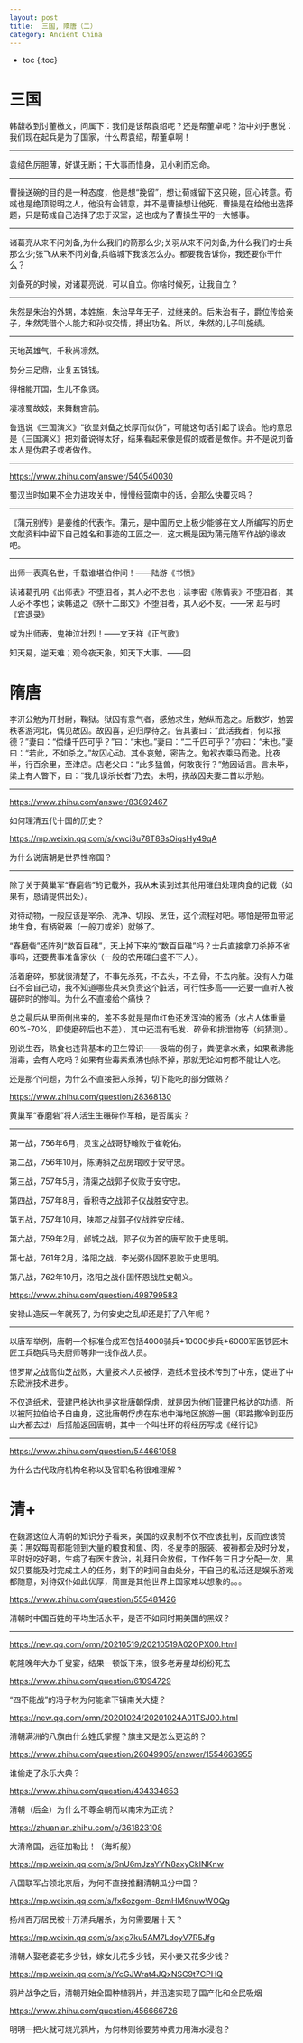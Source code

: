 ```yaml
---
layout: post
title:  三国, 隋唐（二）
category: Ancient China 
---
```


* toc
{:toc}

# 三国

韩馥收到讨董檄文，问属下：我们是该帮袁绍呢？还是帮董卓呢？治中刘子惠说：我们现在起兵是为了国家，什么帮袁绍，帮董卓啊！

---

袁绍色厉胆薄，好谋无断；干大事而惜身，见小利而忘命。

---

曹操送碗的目的是一种态度，他是想“挽留”，想让荀彧留下这只碗，回心转意。荀彧也是绝顶聪明之人，他没有会错意，并不是曹操想让他死，曹操是在给他出选择题，只是荀彧自己选择了忠于汉室，这也成为了曹操生平的一大憾事。

---

诸葛亮从来不问刘备,为什么我们的箭那么少;关羽从来不问刘备,为什么我们的士兵那么少;张飞从来不问刘备,兵临城下我该怎么办。都要我告诉你，我还要你干什么？

刘备死的时候，对诸葛亮说，可以自立。你啥时候死，让我自立？

---

朱然是朱治的外甥，本姓施，朱治早年无子，过继来的。后朱治有子，爵位传给亲子，朱然凭借个人能力和孙权交情，搏出功名。所以，朱然的儿子叫施绩。

---

天地英雄气，千秋尚凛然。

势分三足鼎，业复五铢钱。

得相能开国，生儿不象贤。

凄凉蜀故妓，来舞魏宫前。

鲁迅说《三国演义》“欲显刘备之长厚而似伪”，可能这句话引起了误会。他的意思是《三国演义》把刘备说得太好，结果看起来像是假的或者是做作。并不是说刘备本人是伪君子或者做作。

---

https://www.zhihu.com/answer/540540030

蜀汉当时如果不全力进攻关中，慢慢经营南中的话，会那么快覆灭吗？

---

《蒲元别传》是姜维的代表作。蒲元，是中国历史上极少能够在文人所编写的历史文献资料中留下自己姓名和事迹的工匠之一，这大概是因为蒲元随军作战的缘故吧。

---

出师一表真名世，千载谁堪伯仲间！——陆游《书愤》

读诸葛孔明《出师表》不堕泪者，其人必不忠也；读李密《陈情表》不堕泪者，其人必不孝也；读韩退之《祭十二郎文》不堕泪者，其人必不友。——宋 赵与时《宾退录》

或为出师表，鬼神泣壮烈！——文天祥《正气歌》

知天易，逆天难；观今夜天象，知天下大事。——囧

# 隋唐

李汧公勉为开封尉，鞠狱。狱囚有意气者，感勉求生，勉纵而逸之。后数岁，勉罢秩客游河北，偶见故囚。故囚喜，迎归厚待之。告其妻曰：“此活我者，何以报德？”妻曰：“偿缣千匹可乎？”曰：“末也。”妻曰：“二千匹可乎？”亦曰：“未也。”妻曰：“若此，不如杀之。”故囚心动。其仆哀勉，密告之。勉衩衣乘马而逸。比夜半，行百余里，至津店。店老父曰：“此多猛兽，何敢夜行？”勉因话言。言未毕，梁上有人瞥下，曰：“我几误杀长者”乃去。未明，携故囚夫妻二首以示勉。

---

https://www.zhihu.com/answer/83892467

如何理清五代十国的历史？

https://mp.weixin.qq.com/s/xwci3u78T8BsOiqsHy49qA

为什么说唐朝是世界性帝国？

---

除了关于黄巢军“舂磨砦”的记载外，我从未读到过其他用碓臼处理肉食的记载（如果有，恳请提供出处）。

对待动物，一般应该是宰杀、洗净、切段、烹饪，这个流程对吧。哪怕是带血带泥地生食，有柄锐器（一般刀或斧）就够了。

“舂磨砦”还阵列“数百巨碓”，天上掉下来的“数百巨碓”吗？士兵直接拿刀杀掉不省事吗，还要费事准备家伙（一般的农用碓臼盛不下人）。

活着磨碎，那就很清楚了，不事先杀死，不去头，不去骨，不去内脏。没有人力碓臼不会自己动，我不知道哪些兵来负责这个脏活，可行性多高——还要一直听人被碾碎时的惨叫。为什么不直接给个痛快？

总之最后从里面倒出来的，差不多就是是血红色还发浑浊的酱汤（水占人体重量60%-70%，即使磨碎后也不差），其中还混有毛发、碎骨和排泄物等（纯猜测）。

别说生吞，熟食也违背基本的卫生常识——极端的例子，粪便拿水煮，如果煮沸能消毒，会有人吃吗？如果有些毒素煮沸也除不掉，那就无论如何都不能让人吃。

还是那个问题，为什么不直接把人杀掉，切下能吃的部分做熟？

https://www.zhihu.com/question/28368130

黄巢军“舂磨砦”将人活生生碾碎作军粮，是否属实？

---

第一战，756年6月，灵宝之战哥舒翰败于崔乾佑。

第二战，756年10月，陈涛斜之战房琯败于安守忠。

第三战，757年5月，清渠之战郭子仪败于安守忠。

第四战，757年8月，香积寺之战郭子仪战胜安守忠。

第五战，757年10月，陕郡之战郭子仪战胜安庆绪。

第六战，759年2月，邺城之战，郭子仪为首的唐军败于史思明。

第七战，761年2月，洛阳之战，李光弼仆固怀恩败于史思明。

第八战，762年10月，洛阳之战仆固怀恩战胜史朝义。

https://www.zhihu.com/question/498799583

安禄山造反一年就死了, 为何安史之乱却还是打了八年呢？

---

以唐军举例，唐朝一个标准合成军包括4000骑兵+10000步兵+6000军医铁匠木匠工兵砲兵马夫厨师等非一线作战人员。

怛罗斯之战高仙芝战败，大量技术人员被俘，造纸术登技术传到了中东，促进了中东欧洲技术进步。

不仅造纸术，营建巴格达也是这批唐朝俘虏，就是因为他们营建巴格达的功绩，所以被阿拉伯给予自由身，这批唐朝俘虏在东地中海地区旅游一圈（耶路撒冷到亚历山大都去过）后搭船返回唐朝，其中一个叫杜环的将经历写成《经行记》

---

https://www.zhihu.com/question/544661058

为什么古代政府机构名称以及官职名称很难理解？

# 清+

在魏源这位大清朝的知识分子看来，美国的奴隶制不仅不应该批判，反而应该赞美：黑奴每周都能领到大量的粮食和鱼、肉，冬夏季的服装、被褥都会及时分发，平时好吃好喝，生病了有医生救治，礼拜日会放假，工作任务三日才分配一次，黑奴只要能及时完成主人的任务，剩下的时间自由处分，干自己的私活还是娱乐游戏都随意，对待奴仆如此优厚，简直是其他世界上国家难以想象的。。。

https://www.zhihu.com/question/555481426

清朝时中国百姓的平均生活水平，是否不如同时期美国的黑奴？

---

https://new.qq.com/omn/20210519/20210519A02OPX00.html

乾隆晚年大办千叟宴，结果一顿饭下来，很多老寿星却纷纷死去

https://www.zhihu.com/question/61094729

“四不能战”的冯子材为何能拿下镇南关大捷？

https://new.qq.com/omn/20201024/20201024A01TSJ00.html

清朝满洲的八旗由什么姓氏掌握？旗主又是怎么更迭的？

https://www.zhihu.com/question/26049905/answer/1554663955

谁偷走了永乐大典？

https://www.zhihu.com/question/434334653

清朝（后金）为什么不尊金朝而以南宋为正统？

https://zhuanlan.zhihu.com/p/361823108

大清帝国，远征加勒比！（海圻舰）

https://mp.weixin.qq.com/s/6nU6mJzaYYN8axyCkINKnw

八国联军占领北京后，为何不直接推翻清朝瓜分中国？

https://mp.weixin.qq.com/s/fx6ozgom-8zmHM6nuwWOQg

扬州百万居民被十万清兵屠杀，为何需要屠十天？

https://mp.weixin.qq.com/s/axjc7ku5AM7LdoyV7R5Jfg

清朝人娶老婆花多少钱，嫁女儿花多少钱，买小妾又花多少钱？

https://mp.weixin.qq.com/s/YcGJWrat4JQxNSC9t7CPHQ

鸦片战争之后，清朝开始全国种植鸦片，并迅速实现了国产化和全民吸烟

https://www.zhihu.com/question/456666726

明明一把火就可烧光鸦片，为何林则徐要劳神费力用海水浸泡？
